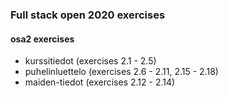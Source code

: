 ### Full stack open 2020 exercises

#### osa2 exercises

* kurssitiedot      (exercises 2.1 - 2.5)
* puhelinluettelo   (exercises 2.6 - 2.11, 2.15 - 2.18)
* maiden-tiedot     (exercises 2.12 - 2.14)
